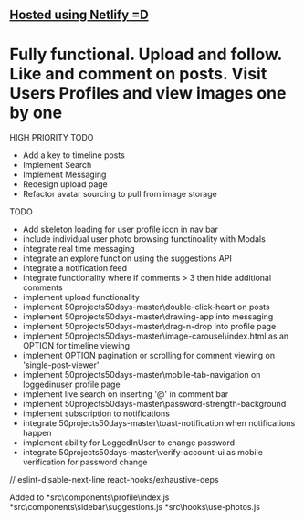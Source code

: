 ## [Hosted using Netlify =D](https://keen-meninsky-f10d7a.netlify.app)

# Fully functional. Upload and follow. Like and comment on posts. Visit Users Profiles and view images one by one

    
HIGH PRIORITY TODO
* Add a key to timeline posts
* Implement Search
* Implement Messaging
* Redesign upload page
* Refactor avatar sourcing to pull from image storage

TODO
* Add skeleton loading for user profile icon in nav bar
* include individual user photo browsing functinoality with Modals
* integrate real time messaging
* integrate an explore function using the suggestions API
* integrate a notification feed 
* integrate functionality where if comments > 3 then hide additional comments
* implement upload functionality
* implement 50projects50days-master\double-click-heart on posts
* implement 50projects50days-master\drawing-app into messaging
* implement 50projects50days-master\drag-n-drop into profile page
* implement 50projects50days-master\image-carousel\index.html as an OPTION for timeline viewing
* implement OPTION pagination or scrolling for comment viewing on 'single-post-viewer'
* implement 50projects50days-master\mobile-tab-navigation on loggedinuser profile page
* implement live search on inserting '@' in comment bar 
* implement 50projects50days-master\password-strength-background
* implement subscription to notifications
* integrate 50projects50days-master\toast-notification when notifications happen
* implement ability for LoggedInUser to change password
* integrate 50projects50days-master\verify-account-ui as mobile verification for password change



// eslint-disable-next-line react-hooks/exhaustive-deps

  Added to
    *src\components\profile\index.js
    *src\components\sidebar\suggestions.js
    *src\hooks\use-photos.js



